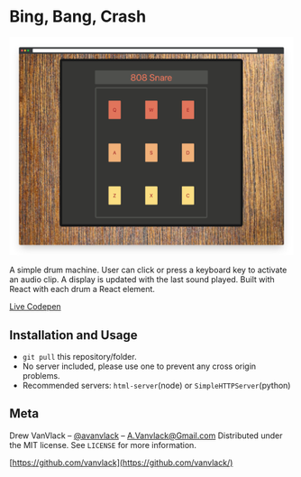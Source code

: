 # Bing, Bang, Crash

![Screenshot of the project](screenshot.png)

A simple drum machine. User can click or press a keyboard key to activate an audio clip. A display is updated with the last sound played. Built with React with each drum a React element.

[Live Codepen](https://codepen.io/VanVlack/pen/Vwpmzxy?editors=0110)

## Installation and Usage

- `git pull` this repository/folder.
- No server included, please use one to prevent any cross origin problems.
- Recommended servers: `html-server`(node) or `SimpleHTTPServer`(python)

## Meta

Drew VanVlack – [@avanvlack](https://twitter.com/avanvlack) – A.Vanvlack@Gmail.com
Distributed under the MIT license. See `LICENSE` for more information.

[https://github.com/vanvlack](https://github.com/vanvlack/)
